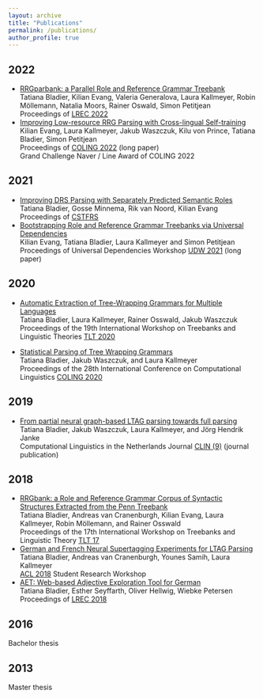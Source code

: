 ```yaml
---
layout: archive
title: "Publications"
permalink: /publications/
author_profile: true
---
```



## 2022

- [RRGparbank: a Parallel Role and Reference Grammar Treebank](http://www.lrec-conf.org/proceedings/lrec2022/pdf/2022.lrec-1.517.pdf)<br />
Tatiana Bladier, Kilian Evang, Valeria Generalova, Laura Kallmeyer, Robin Möllemann, Natalia Moors, Rainer Oswald, Simon Petitjean <br />
Proceedings of [LREC 2022](https://lrec2022.lrec-conf.org/en/)<br />
- [Improving Low-resource RRG Parsing with Cross-lingual Self-training](https://aclanthology.org/2022.coling-1.384/)<br />
Kilian Evang, Laura Kallmeyer, Jakub Waszczuk, Kilu von Prince, Tatiana Bladier, Simon Petitjean <br /> 
Proceedings of [COLING 2022](https://coling2022.org/) (long paper) <br />
<span class="badge badge-award">Grand Challenge Naver / Line Award of COLING 2022</span>

## 2021

- [Improving DRS Parsing with Separately Predicted Semantic Roles](https://aclanthology.org/2021.cstfrs-1.3/) <br />
Tatiana Bladier, Gosse Minnema, Rik van Noord, Kilian Evang <br />
Proceedings of [CSTFRS](https://sites.google.com/view/cstfrs-2021/?pli=1) <br />
- [Bootstrapping Role and Reference Grammar Treebanks via Universal Dependencies](https://aclanthology.org/2021.udw-1.3.pdf)  <br />
Kilian Evang, Tatiana Bladier, Laura Kallmeyer and Simon Petitjean <br />
Proceedings of Universal Dependencies Workshop [UDW 2021](https://universaldependencies.org/udw21/) (long paper)

## 2020

- [Automatic Extraction of Tree-Wrapping Grammars for Multiple Languages](https://www.aclweb.org/anthology/2020.tlt-1.5.pdf)  <br />
Tatiana Bladier, Laura Kallmeyer, Rainer Osswald, Jakub Waszczuk <br />
 Proceedings of the 19th International Workshop on Treebanks and Linguistic Theories [TLT 2020](https://tlt2020.phil.hhu.de/)

- [Statistical Parsing of Tree Wrapping Grammars](https://aclanthology.org/2020.coling-main.595.pdf) <br />
Tatiana Bladier, Jakub Waszczuk, and Laura Kallmeyer <br />
Proceedings of the 28th International Conference on Computational Linguistics [COLING 2020](https://coling2020.org/)

## 2019

- [From partial neural graph-based LTAG parsing towards full parsing](https://clinjournal.org/clinj/article/view/90/81)  <br />
Tatiana Bladier, Jakub Waszczuk, Laura Kallmeyer, and Jörg Hendrik Janke   <br />
Computational Linguistics in the Netherlands Journal [CLIN (9)](https://www.clinjournal.org/clinj)  (journal publication)

## 2018

- [RRGbank: a Role and Reference Grammar Corpus of Syntactic Structures Extracted from the Penn Treebank](http://www.ep.liu.se/ecp/155/003/ecp18155003.pdf")  <br />
Tatiana Bladier, Andreas van Cranenburgh, Kilian Evang, Laura Kallmeyer, Robin Möllemann, and Rainer Osswald <br />
Proceedings of the 17th International Workshop on Treebanks and Linguistic Theory [TLT 17](https://www.uio.no/english/research/news-and-events/events/conferences/tlt17/)
- [German and French Neural Supertagging Experiments for LTAG Parsing](http://aclweb.org/anthology/P18-3009) <br />
Tatiana Bladier, Andreas van Cranenburgh, Younes Samih, Laura Kallmeyer <br />
[ACL 2018](https://acl2018.org/) Student Research Workshop
- [AET: Web-based Adjective Exploration Tool for German](http://www.lrec-conf.org/proceedings/lrec2018/pdf/194.pdf) <br />
Tatiana Bladier, Esther Seyffarth, Oliver Hellwig, Wiebke Petersen <br />
Proceedings of [LREC 2018](http://lrec2018.lrec-conf.org/en/)

## 2016

Bachelor thesis

## 2013 

Master thesis